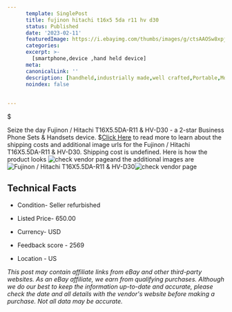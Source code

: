 ```yaml
---
      template: SinglePost
      title: fujinon hitachi t16x5 5da r11 hv d30
      status: Published
      date: '2023-02-11'
      featuredImage: https://i.ebayimg.com/thumbs/images/g/ctsAAOSw8xpjQV~b/s-l225.jpg
      categories: 
      excerpt: >-
        [smartphone,device ,hand held device]
      meta:
      canonicalLink: ''
      description: [handheld,industrially made,well crafted,Portable,Mobile,Compact,Convenient,Lightweight,Maneuverable,Man-portable,Miniature,Carriable,Hand-held,Light,Holdable,Transportable,Mobile device,Pocket-sized,On-the-go,Wireless,Cordless,Compact size,Convenient size, smartphone,device ,hand held device]
      noindex: false
      
        
---
```

$

Seize the day Fujinon / Hitachi T16X5.5DA-R11 & HV-D30 - a 2-star Business Phone Sets & Handsets device.
$[Click Here](https://www.ebay.com/itm/363789459841?hash=item54b38aa181%3Ag%3ActsAAOSw8xpjQV%7Eb&mkevt=1&mkcid=1&mkrid=711-53200-19255-0&campid=%253CePNCampaignId%253E&customid=%253CreferenceId%253E&toolid=10049) to read more to learn about the shipping costs and additional image urls for the Fujinon / Hitachi T16X5.5DA-R11 & HV-D30. Shipping cost is undefined. Here is how the product looks ![check vendor page](https://i.ebayimg.com/thumbs/images/g/ctsAAOSw8xpjQV~b/s-l225.jpg)and the additional images are![Fujinon / Hitachi T16X5.5DA-R11 & HV-D30](https://i.ebayimg.com/images/g/ctsAAOSw8xpjQV~b/s-l1200.jpg)![check vendor page](https://origin-galleryplus.ebayimg.com/ws/web/363789459841_2_0_1/225x225.jpg,https://origin-galleryplus.ebayimg.com/ws/web/363789459841_3_0_1/225x225.jpg,https://origin-galleryplus.ebayimg.com/ws/web/363789459841_4_0_1/225x225.jpg,https://origin-galleryplus.ebayimg.com/ws/web/363789459841_5_0_1/225x225.jpg)



 ## Technical Facts 



     
      

 - Condition- Seller refurbished 


      

 - Listed Price- 650.00 


      

 - Currency- USD 


      

 - Feedback score - 2569 


      

 - Location - US 


      
      

 *_This post may contain affiliate links from eBay and other third-party websites. As an eBay affiliate, we earn from qualifying purchases. Although we do our best to keep the information up-to-date and accurate, please check the date and all details with the vendor's website before making a purchase. Not all data may be accurate._*






